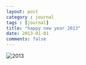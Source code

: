 ```yaml
---
layout: post
category : journal
tags : [journal]
title: "happy new year 2013"
date: 2013-01-01
comments: false
---
```


![2013](https://raw.github.com/yukop/sandbox/master/study/animation/2013python_x3_620x620.gif)
